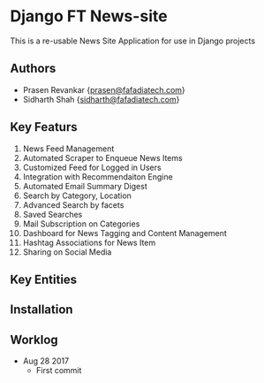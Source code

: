 # Django FT News-site

This is a re-usable News Site Application for use in Django projects

## Authors

- Prasen Revankar {prasen@fafadiatech.com}
- Sidharth Shah {sidharth@fafadiatech.com}

## Key Featurs

1. News Feed Management
1. Automated Scraper to Enqueue News Items
1. Customized Feed for Logged in Users
1. Integration with Recommendaiton Engine
1. Automated Email Summary Digest
1. Search by Category, Location
1. Advanced Search by facets
1. Saved Searches
1. Mail Subscription on Categories
1. Dashboard for News Tagging and Content Management
1. Hashtag Associations for News Item
1. Sharing on Social Media

## Key Entities

## Installation

## Worklog

- Aug 28 2017
    - First commit
